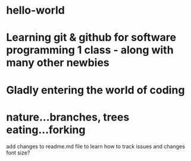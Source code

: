 # hello-world
Learning git &amp; github for software programming 1 class - along with many other newbies
=====
Gladly entering the world of coding
=====
nature...branches, trees 
eating...forking
=====
add changes to readme.md file to learn how to track issues and changes
font size?
